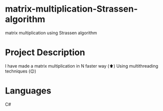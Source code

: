 # matrix-multiplication-Strassen-algorithm
matrix multiplication using Strassen algorithm 
# Project Description
I have made a matrix multiplication in N faster way (:arrow_up:)
Using multithreading techniques (:wink:)
# Languages 
C#
